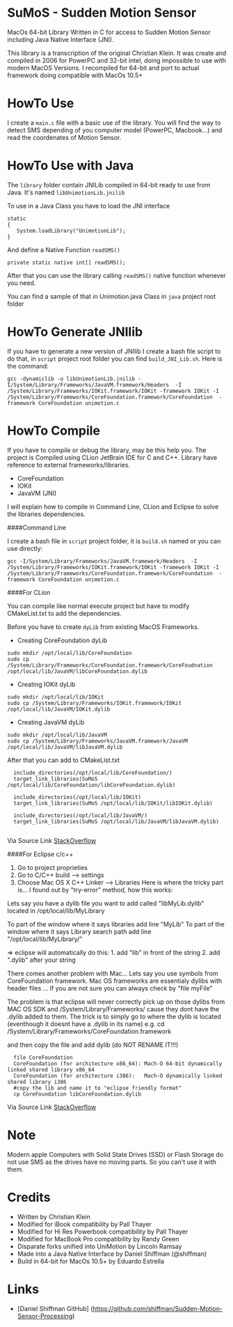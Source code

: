 # SuMoS - Sudden Motion Sensor

MacOs 64-bit Library Written in C for access to Sudden Motion Sensor including Java Native Interface (JNI).

This library is a transcription of the original Christian Klein. It was create and compiled in 2006 for PowerPC and 32-bit intel, doing impossible to use with modern MacOS Versions. I recompiled for 64-bit and port to actual framework doing compatible with MacOs 10.5+


# HowTo Use

I create a ``main.c`` file with a basic use of the library. You will find the way to detect SMS depending of you computer model (PowerPC, Macbook...) and read the coordenates of Motion Sensor.

# HowTo Use with Java

The ``library`` folder contain JNILib compiled in 64-bit ready to use from Java. It's named ``libUnimotionLib.jnilib``
 
To use in a Java Class you have to load the JNI interface
 
 ````
 static 
 {    	
    System.loadLibrary("UnimotionLib");
 }
````

And define a Native Function ``readSMS()``

````
private static native int[] readSMS();
````

After that you can use the library calling ``readSMS()`` native function whenever you need.

You can find a sample of that in Unimotion.java Class in ``java`` project root folder

# HowTo Generate JNIlib

If you have to generate a new version of JNIlib I create a bash file script to do that, in ``script`` project root folder you can find ``build_JNI_Lib.sh``. Here is the command:

````
gcc -dynamiclib -o libUnimotionLib.jnilib -I/System/Library/Frameworks/JavaVM.framework/Headers  -I /System/Library/Frameworks/IOKit.framework/IOKit -framework IOKit -I /System/Library/Frameworks/CoreFoundation.framework/CoreFoundation  -framework CoreFoundation unimotion.c
````

# HowTo Compile

If you have to compile or debug the library, may be this help you. The project is Compiled using CLion JetBrain IDE for C and C++. Library have reference to external frameworks/libraries.

* CoreFoundation
* IOKit
* JavaVM (JNI)

I will explain how to compile in Command Line, CLion and Eclipse to solve the libraries dependencies.

####Command Line

I create a bash file in ``script`` project folder, it is ``build.sh`` named or you can use directly:

````
gcc -I/System/Library/Frameworks/JavaVM.framework/Headers  -I /System/Library/Frameworks/IOKit.framework/IOKit -framework IOKit -I /System/Library/Frameworks/CoreFoundation.framework/CoreFoundation  -framework CoreFoundation unimotion.c
````

####For CLion

You can compile like normal execute project but have to modify CMakeList.txt to add the dependencies. 

Before you have to create ``dyLib`` from existing MacOS Frameworks. 


* Creating CoreFoundation dyLib 
````
sudo mkdir /opt/local/lib/CoreFoundation
sudo cp /System/Library/Frameworks/CoreFoundation.framework/CoreFoudnation /opt/local/lib/JavaVM/libCoreFoundation.dylib
````

* Creating IOKit dyLib
````
sudo mkdir /opt/local/lib/IOKit
sudo cp /System/Library/Frameworks/IOKit.framework/IOKit /opt/local/lib/JavaVM/IOKit.dylib
````

* Creating JavaVM dyLib
````
sudo mkdir /opt/local/lib/JavaVM
sudo cp /System/Library/Frameworks/JavaVM.framework/JavaVM /opt/local/lib/JavaVM/libJavaVM.dylib
````

After that you can add to CMakeList.txt

````
  include_directories(/opt/local/lib/CoreFoundation/)
  target_link_libraries(SuMoS /opt/local/lib/CoreFoundation/libCoreFoundation.dylib)
  
  include_directories(/opt/local/lib/IOKit)
  target_link_libraries(SuMoS /opt/local/lib/IOKit/libIOKit.dylib)
  
  include_directories(/opt/local/lib/JavaVM/)
  target_link_libraries(SuMoS /opt/local/lib/JavaVM/libJavaVM.dylib)
  
````

Via Source Link [StackOverflow](http://stackoverflow.com/a/9974616/3883898)

####For Eclipse c/c++

1. Go to project proprieties
2. Go to C/C++ build --> settings
3. Choose Mac OS X C++ Linker --> Libraries Here is where the tricky part is... I found out by "try-error" method, how this works:

Lets say you have a dylib file you want to add called "libMyLib.dylib" located in /opt/local/lib/MyLibrary

To part of the window where it says libraries add line "MyLib" To part of the window where it says Library search path add line "/opt/local/lib/MyLibrary/"

=> eclipse will automatically do this: 1. add "lib" in front of the string 2. add ".dylib" after your string

There comes another problem with Mac... Lets say you use symbols from CoreFoundation framework. Mac OS frameworks are essentialy dylibs with header files ... If you are not sure you can always check by "file myFile"

The problem is that eclipse will never correctly pick up on those dylibs from MAC OS SDK and /System/Library/Frameworks/ cause they dont have the .dylib added to them. The trick is to simply go to where the dylib is located (eventhough it doesnt have a .dylib in its name) e.g. cd /System/Library/Frameworks/CoreFoundation.framework

and then copy the file and add dylib (do NOT RENAME IT!!!)

````
  file CoreFoundation
  CoreFoundation (for architecture x86_64): Mach-O 64-bit dynamically linked shared library x86_64 
  CoreFoundation (for architecture i386):   Mach-O dynamically linked shared library i386
  #copy the lib and name it to "eclipse friendly format"
  cp CoreFoundation libCoreFoundation.dylib
````
Via Source Link [StackOverflow](http://stackoverflow.com/a/9974616/3883898)


# Note

Modern apple Computers with Solid State Drives (SSD) or Flash Storage do not use SMS as the drives have no moving parts. So you can't use it with them.

# Credits

* Written by Christian Klein
* Modified for iBook compatibility by Pall Thayer
* Modified for Hi Res Powerbook compatibility by Pall Thayer
* Modified for MacBook Pro compatibility by Randy Green
* Disparate forks unified into UniMotion by Lincoln Ramsay
* Made into a Java Native Interface by Daniel Shiffman (@shiffman)
* Build in 64-bit for MacOs 10.5+ by Eduardo Estrella 

# Links

* [Daniel Shiffman GitHub] (https://github.com/shiffman/Sudden-Motion-Sensor-Processing)
